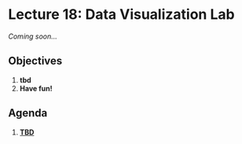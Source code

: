 <!---
{"next":"Lectures_class2/Lecture19.md","title":"Data Visualization Lab - 7/25"}
-->

# Lecture 18: Data Visualization Lab

*Coming soon...*

## Objectives

1. **tbd**
2. **Have fun!**

## Agenda

1. **[TBD]()**